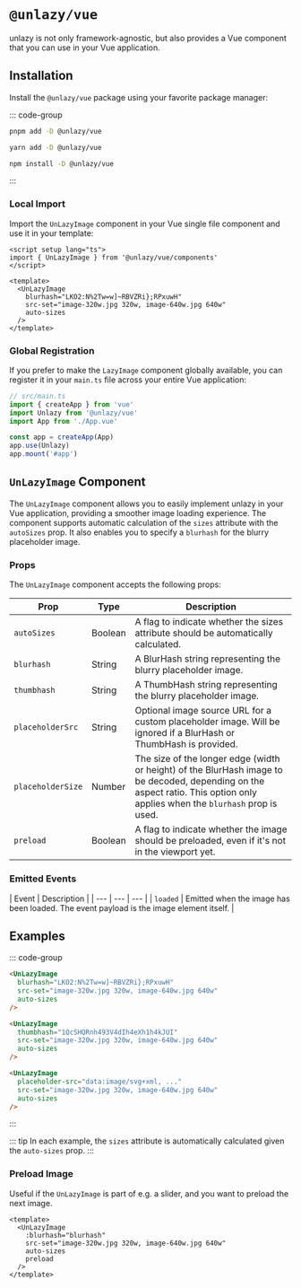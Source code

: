 # `@unlazy/vue`

unlazy is not only framework-agnostic, but also provides a Vue component that you can use in your Vue application.

## Installation

Install the `@unlazy/vue` package using your favorite package manager:

::: code-group
  ```bash [pnpm]
  pnpm add -D @unlazy/vue
  ```
  ```bash [yarn]
  yarn add -D @unlazy/vue
  ```
  ```bash [npm]
  npm install -D @unlazy/vue
  ```
:::

### Local Import

Import the `UnLazyImage` component in your Vue single file component and use it in your template:

```vue
<script setup lang="ts">
import { UnLazyImage } from '@unlazy/vue/components'
</script>

<template>
  <UnLazyImage
    blurhash="LKO2:N%2Tw=w]~RBVZRi};RPxuwH"
    src-set="image-320w.jpg 320w, image-640w.jpg 640w"
    auto-sizes
  />
</template>
```

### Global Registration

If you prefer to make the `LazyImage` component globally available, you can register it in your `main.ts` file across your entire Vue application:

```ts
// src/main.ts
import { createApp } from 'vue'
import Unlazy from '@unlazy/vue'
import App from './App.vue'

const app = createApp(App)
app.use(Unlazy)
app.mount('#app')
```

## `UnLazyImage` Component

The `UnLazyImage` component allows you to easily implement unlazy in your Vue application, providing a smoother image loading experience. The component supports automatic calculation of the `sizes` attribute with the `autoSizes` prop. It also enables you to specify a `blurhash` for the blurry placeholder image.

### Props

The `UnLazyImage` component accepts the following props:

| Prop | Type | Description |
| --- | --- | --- |
| `autoSizes` | Boolean | A flag to indicate whether the sizes attribute should be automatically calculated. |
| `blurhash` | String | A BlurHash string representing the blurry placeholder image. |
| `thumbhash` | String | A ThumbHash string representing the blurry placeholder image. |
| `placeholderSrc` | String | Optional image source URL for a custom placeholder image. Will be ignored if a BlurHash or ThumbHash is provided. |
| `placeholderSize` | Number | The size of the longer edge (width or height) of the BlurHash image to be decoded, depending on the aspect ratio. This option only applies when the `blurhash` prop is used. |
| `preload` | Boolean | A flag to indicate whether the image should be preloaded, even if it's not in the viewport yet. |

### Emitted Events

| Event | Description |
| --- | --- | --- |
| `loaded` | Emitted when the image has been loaded. The event payload is the image element itself. |

## Examples

::: code-group
  ```html [BlurHash]
  <UnLazyImage
    blurhash="LKO2:N%2Tw=w]~RBVZRi};RPxuwH"
    src-set="image-320w.jpg 320w, image-640w.jpg 640w"
    auto-sizes
  />
  ```
  ```html [ThumbHash]
  <UnLazyImage
    thumbhash="1QcSHQRnh493V4dIh4eXh1h4kJUI"
    src-set="image-320w.jpg 320w, image-640w.jpg 640w"
    auto-sizes
  />
  ```
  ```html [Inlined placeholder image]
  <UnLazyImage
    placeholder-src="data:image/svg+xml, ..."
    src-set="image-320w.jpg 320w, image-640w.jpg 640w"
    auto-sizes
  />
  ```
:::

::: tip
In each example, the `sizes` attribute is automatically calculated given the `auto-sizes` prop.
:::

### Preload Image

Useful if the `UnLazyImage` is part of e.g. a slider, and you want to preload the next image.

```vue
<template>
  <UnLazyImage
    :blurhash="blurhash"
    src-set="image-320w.jpg 320w, image-640w.jpg 640w"
    auto-sizes
    preload
  />
</template>
